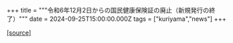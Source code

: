 +++
title = """令和6年12月2日からの国民健康保険証の廃止（新規発行の終了）"""
date = 2024-09-25T15:00:00.000Z
tags = ["kuriyama","news"]
+++


[[source]](https://www.town.kuriyama.hokkaido.jp/soshiki/37/28907.html)
